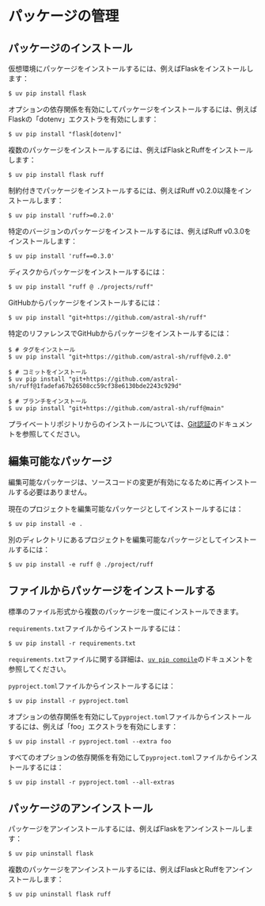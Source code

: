 # パッケージの管理

## パッケージのインストール

仮想環境にパッケージをインストールするには、例えばFlaskをインストールします：

```console
$ uv pip install flask
```

オプションの依存関係を有効にしてパッケージをインストールするには、例えばFlaskの「dotenv」エクストラを有効にします：

```console
$ uv pip install "flask[dotenv]"
```

複数のパッケージをインストールするには、例えばFlaskとRuffをインストールします：

```console
$ uv pip install flask ruff
```

制約付きでパッケージをインストールするには、例えばRuff v0.2.0以降をインストールします：

```console
$ uv pip install 'ruff>=0.2.0'
```

特定のバージョンのパッケージをインストールするには、例えばRuff v0.3.0をインストールします：

```console
$ uv pip install 'ruff==0.3.0'
```

ディスクからパッケージをインストールするには：

```console
$ uv pip install "ruff @ ./projects/ruff"
```

GitHubからパッケージをインストールするには：

```console
$ uv pip install "git+https://github.com/astral-sh/ruff"
```

特定のリファレンスでGitHubからパッケージをインストールするには：

```console
$ # タグをインストール
$ uv pip install "git+https://github.com/astral-sh/ruff@v0.2.0"

$ # コミットをインストール
$ uv pip install "git+https://github.com/astral-sh/ruff@1fadefa67b26508cc59cf38e6130bde2243c929d"

$ # ブランチをインストール
$ uv pip install "git+https://github.com/astral-sh/ruff@main"
```

プライベートリポジトリからのインストールについては、[Git認証](../configuration/authentication.md#git-authentication)のドキュメントを参照してください。

## 編集可能なパッケージ

編集可能なパッケージは、ソースコードの変更が有効になるために再インストールする必要はありません。

現在のプロジェクトを編集可能なパッケージとしてインストールするには：

```console
$ uv pip install -e .
```

別のディレクトリにあるプロジェクトを編集可能なパッケージとしてインストールするには：

```console
$ uv pip install -e ruff @ ./project/ruff
```

## ファイルからパッケージをインストールする

標準のファイル形式から複数のパッケージを一度にインストールできます。

`requirements.txt`ファイルからインストールするには：

```console
$ uv pip install -r requirements.txt
```

`requirements.txt`ファイルに関する詳細は、[`uv pip compile`](./compile.md)のドキュメントを参照してください。

`pyproject.toml`ファイルからインストールするには：

```console
$ uv pip install -r pyproject.toml
```

オプションの依存関係を有効にして`pyproject.toml`ファイルからインストールするには、例えば「foo」エクストラを有効にします：

```console
$ uv pip install -r pyproject.toml --extra foo
```

すべてのオプションの依存関係を有効にして`pyproject.toml`ファイルからインストールするには：

```console
$ uv pip install -r pyproject.toml --all-extras
```

## パッケージのアンインストール

パッケージをアンインストールするには、例えばFlaskをアンインストールします：

```console
$ uv pip uninstall flask
```

複数のパッケージをアンインストールするには、例えばFlaskとRuffをアンインストールします：

```console
$ uv pip uninstall flask ruff
```
